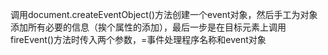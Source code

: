 调用document.createEventObject\(\)方法创建一个event对象，然后手工为对象添加所有必要的信息（挨个属性的添加），最后一步是在目标元素上调用fireEvent\(\)方法时传入两个参数，=事件处理程序名称和event对象

